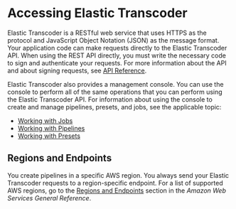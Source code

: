 # Accessing Elastic Transcoder<a name="accessing"></a>

Elastic Transcoder is a RESTful web service that uses HTTPS as the protocol and JavaScript Object Notation \(JSON\) as the message format\. Your application code can make requests directly to the Elastic Transcoder API\. When using the REST API directly, you must write the necessary code to sign and authenticate your requests\. For more information about the API and about signing requests, see [API Reference](api-reference.md)\.

Elastic Transcoder also provides a management console\. You can use the console to perform all of the same operations that you can perform using the Elastic Transcoder API\. For information about using the console to create and manage pipelines, presets, and jobs, see the applicable topic:
+ [Working with Jobs](working-with-jobs.md)
+ [Working with Pipelines](working-with-pipelines.md)
+ [Working with Presets](working-with-presets.md)

## Regions and Endpoints<a name="regions-endpoints"></a>

You create pipelines in a specific AWS region\. You always send your Elastic Transcoder requests to a region\-specific endpoint\. For a list of supported AWS regions, go to the [Regions and Endpoints](http://docs.aws.amazon.com/general/latest/gr/rande.html#elastictranscoder_region) section in the *Amazon Web Services General Reference*\.